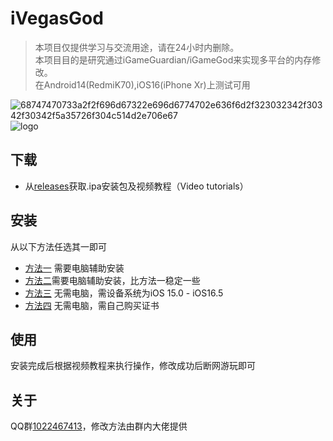 # iVegasGod

> 本项目仅提供学习与交流用途，请在24小时内删除。   
> 本项目目的是研究通过iGameGuardian/iGameGod来实现多平台的内存修改。  
> 在Android14(RedmiK70),iOS16(iPhone Xr)上测试可用

![68747470733a2f2f696d67322e696d6774702e636f6d2f323032342f30342f30342f5a35726f304c514d2e706e67](https://github.com/yhyzzm/iVegasGod/assets/139681923/3c4e287f-aa26-42eb-a4d6-658d9a344b0a)
![logo](https://github.com/yhyzzm/iVegasGod/assets/139681923/b39726fa-e300-48ae-8d40-ffe42279b37b)


## 下载

- 从[releases](https://github.com/yhyzzm/iVegasGod/releases)获取.ipa安装包及视频教程（Video tutorials）

## 安装

从以下方法任选其一即可

- [方法一](https://www.i4.cn/news_detail_38195.html) 需要电脑辅助安装
- [方法二](https://zhuanlan.zhihu.com/p/684665111?utm_id=0)需要电脑辅助安装，比方法一稳定一些
- [方法三](http://aiweb.aifengkeji.com/#/jiaocheng?cjID=223&kfz=Alfie) 无需电脑，需设备系统为iOS 15.0 - iOS16.5
- [方法四](https://udid.nuosike.cn/sign/) 无需电脑，需自己购买证书

## 使用

安装完成后根据视频教程来执行操作，修改成功后断网游玩即可

## 关于 

QQ群[1022467413](http://qm.qq.com/cgi-bin/qm/qr?_wv=1027&k=NSuHDflXS126F6iTZNDKj7jkX9Wo1QRR&authKey=1R%2BNoM0UeaOQJgffHNv1MD9T%2FxtKJ5QZCiQ9h%2BnWPWJyFqzMpybqy4L2c6GTP35%2B&noverify=0&group_code=1022467413)，修改方法由群内大佬提供
